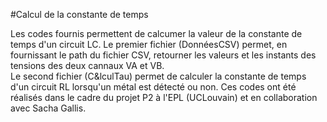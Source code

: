 #Calcul de la constante de temps 

Les codes fournis permettent de calcumer la valeur de la constante de temps d'un circuit LC.
Le premier fichier (DonnéesCSV) permet, en fournissant le path du fichier CSV, retourner les valeurs et les instants des tensions des deux cannaux VA et VB.  
Le second fichier (C&lculTau) permet de calculer la constante de temps d'un circuit RL lorsqu'un métal est détecté ou non.
Ces codes ont été réalisés dans le cadre du projet P2 à l'EPL (UCLouvain) et en collaboration avec Sacha Gallis.
